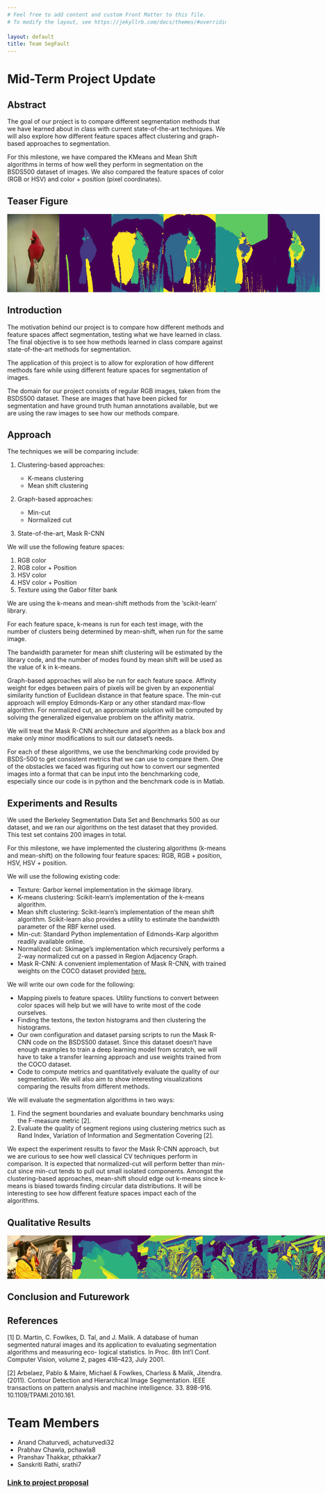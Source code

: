 ```yaml
---
# Feel free to add content and custom Front Matter to this file.
# To modify the layout, see https://jekyllrb.com/docs/themes/#overriding-theme-defaults

layout: default
title: Team SegFault
---
```


# Mid-Term Project Update

## Abstract

The goal of our project is to compare different segmentation methods that we have learned about in class with current state-of-the-art techniques. We will also explore how different feature spaces affect clustering and graph-based approaches to segmentation.

For this milestone, we have compared the KMeans and Mean Shift algorithms in terms of how well they perform in segmentation on the BSDS500 dataset of images. We also compared the feature spaces of color (RGB or HSV) and color + position (pixel coordinates).

## Teaser Figure

<div style="display: flex; justify-content: space-between; align-items: center;">
  <img src="assets/original_196027.png" style="height: auto; width: 120px">
  <img src="assets/ground_truth_196027.png" style="height: auto; width: 120px"> 
  <img src="assets/k_means_rgb_196027.png" style="height: auto; width: 120px"> 
  <img src="assets/mean_shift_rgb_196027.png" style="height: auto; width: 120px"> 
  <img src="assets/k_means_hsv_pos_196027.png" style="height: auto; width: 120px"> 
  <img src="assets/mean_shift_hsv_pos_196027.png" style="height: auto; width: 120px"> 
</div>

## Introduction

The motivation behind our project is to compare how different methods and feature spaces affect segmentation, testing what we have learned in class. The final objective is to see how methods learned in class compare against state-of-the-art methods for segmentation.

The application of this project is to allow for exploration of how different methods fare while using different feature spaces for segmentation of images.

The domain for our project consists of regular RGB images, taken from the BSDS500 dataset. These are images that have been picked for segmentation and have ground truth human annotations available, but we are using the raw images to see how our methods compare.

## Approach

The techniques we will be comparing include:

1. Clustering-based approaches:

   - K-means clustering
   - Mean shift clustering

2. Graph-based approaches:

   - Min-cut
   - Normalized cut

3. State-of-the-art, Mask R-CNN

We will use the following feature spaces:

1. RGB color
2. RGB color + Position
3. HSV color
4. HSV color + Position
5. Texture using the Gabor filter bank

We are using the k-means and mean-shift methods from the ‘scikit-learn’ library.

For each feature space, k-means is run for each test image, with the number of clusters being determined by mean-shift, when run for the same image.

The bandwidth parameter for mean shift clustering will be estimated by the library code, and the number of modes found by mean shift will be used as the value of k in k-means.

Graph-based approaches will also be run for each feature space. Affinity weight for edges between pairs of pixels will be given by an exponential similarity function of Euclidean distance in that feature space. The min-cut approach will employ Edmonds-Karp or any other standard max-flow algorithm. For normalized cut, an approximate solution will be computed by solving the generalized eigenvalue problem on the affinity matrix.

We will treat the Mask R-CNN architecture and algorithm as a black box and make only minor modifications to suit our dataset’s needs.

For each of these algorithms, we use the benchmarking code provided by BSDS-500 to get consistent metrics that we can use to compare them. One of the obstacles we faced was figuring out how to convert our segmented images into a format that can be input into the benchmarking code, especially since our code is in python and the benchmark code is in Matlab.

## Experiments and Results

We used the Berkeley Segmentation Data Set and Benchmarks 500 as our dataset, and we ran our algorithms on the test dataset that they provided. This test set contains 200 images in total.

For this milestone, we have implemented the clustering algorithms (k-means and mean-shift) on the following four feature spaces: RGB, RGB + position, HSV, HSV + position.

We will use the following existing code:

- Texture: Garbor kernel implementation in the skimage library.
- K-means clustering: Scikit-learn’s implementation of the k-means algorithm.
- Mean shift clustering: Scikit-learn’s implementation of the mean shift algorithm. Scikit-learn also provides a utility to estimate the bandwidth parameter of the RBF kernel used.
- Min-cut: Standard Python implementation of Edmonds-Karp algorithm readily available online.
- Normalized cut: Skimage’s implementation which recursively performs a 2-way normalized cut on a passed in Region Adjacency Graph.
- Mask R-CNN: A convenient implementation of Mask R-CNN, with trained weights on the COCO dataset provided [here.](https://github.com/matterport/Mask_RCNN)

We will write our own code for the following:

- Mapping pixels to feature spaces. Utility functions to convert between color spaces will help but we will have to write most of the code ourselves.
- Finding the textons, the texton histograms and then clustering the histograms.
- Our own configuration and dataset parsing scripts to run the Mask R-CNN code on the BSDS500 dataset. Since this dataset doesn’t have enough examples to train a deep learning model from scratch, we will have to take a transfer learning approach and use weights trained from the COCO dataset.
- Code to compute metrics and quantitatively evaluate the quality of our segmentation. We will also aim to show interesting visualizations comparing the results from different methods.

We will evaluate the segmentation algorithms in two ways:

1. Find the segment boundaries and evaluate boundary benchmarks using the F-measure metric [2].
2. Evaluate the quality of segment regions using clustering metrics such as Rand Index, Variation of Information and Segmentation Covering [2].

We expect the experiment results to favor the Mask R-CNN approach, but we are curious to see how well classical CV techniques perform in comparison. It is expected that normalized-cut will perform better than min-cut since min-cut tends to pull out small isolated components. Amongst the clustering-based approaches, mean-shift should edge out k-means since k-means is biased towards finding circular data distributions. It will be interesting to see how different feature spaces impact each of the algorithms.

## Qualitative Results

<div style="display: flex; justify-content: space-between; align-items: center;">
  <img src="assets/145059/original.png" style="height: auto; width: 150px">
  <img src="assets/145059/ground_truth_num=26.png" style="height: auto; width: 150px"> 
  <img src="assets/145059/k_means_rgb_num=7.png" style="height: auto; width: 150px"> 
  <img src="assets/145059/mean_shift_rgb_num=7.png" style="height: auto; width: 150px">
  <img src="assets/145059/k_means_hsv_num=7.png" style="height: auto; width: 150px"> 
  <img src="assets/145059/mean_shift_hsv_num=7.png" style="height: auto; width: 150px">
  <img src="assets/145059/k_means_rgb_pos_num=5.png" style="height: auto; width: 150px"> 
  <img src="assets/145059/mean_shift_rgb_pos_num=5.png" style="height: auto; width: 150px"> 
  <img src="assets/145059/k_means_hsv_pos_num=8.png" style="height: auto; width: 150px"> 
  <img src="assets/145059/mean_shift_hsv_pos_num=8.png" style="height: auto; width: 150px"> 
</div>

## Conclusion and Futurework

## References

[1] D. Martin, C. Fowlkes, D. Tal, and J. Malik. A database of human segmented natural
images and its application to evaluating segmentation algorithms and measuring eco-
logical statistics. In Proc. 8th Int’l Conf. Computer Vision, volume 2, pages 416–423,
July 2001.

[2] Arbelaez, Pablo & Maire, Michael & Fowlkes, Charless & Malik, Jitendra. (2011). Contour Detection and Hierarchical Image Segmentation. IEEE transactions on pattern analysis and machine intelligence. 33. 898-916. 10.1109/TPAMI.2010.161.

# Team Members

- Anand Chaturvedi, achaturvedi32
- Prabhav Chawla, pchawla8
- Pranshav Thakkar, pthakkar7
- Sanskriti Rathi, srathi7

### [Link to project proposal](./proposal.md)
